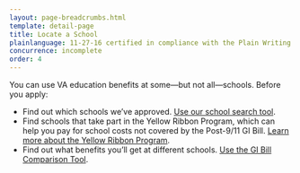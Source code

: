 ```yaml
---
layout: page-breadcrumbs.html
template: detail-page
title: Locate a School
plainlanguage: 11-27-16 certified in compliance with the Plain Writing Act
concurrence: incomplete
order: 4
---
```


<div class="usa-font-lead">

You can use VA education benefits at some—but not all—schools. Before you apply:

</div>

- Find out which schools we’ve approved. [Use our school search tool]( http://inquiry.vba.va.gov/weamspub/buildSearchInstitutionCriteria.do;jsessionid=qtMbSxQFpzyL7GpnQrtnNGv6G9CGQQvb2YqM9Cvw3vB2pv2lXhfJ!-1531379871).
- Find schools that take part in the Yellow Ribbon Program, which can help you pay for school costs not covered by the Post-9/11 GI Bill. [Learn more about the Yellow Ribbon Program](/education/gi-bill/yellow-ribbon/).
- Find out what benefits you’ll get at different schools. [Use the GI Bill Comparison Tool](/gi-bill-comparison-tool/).
